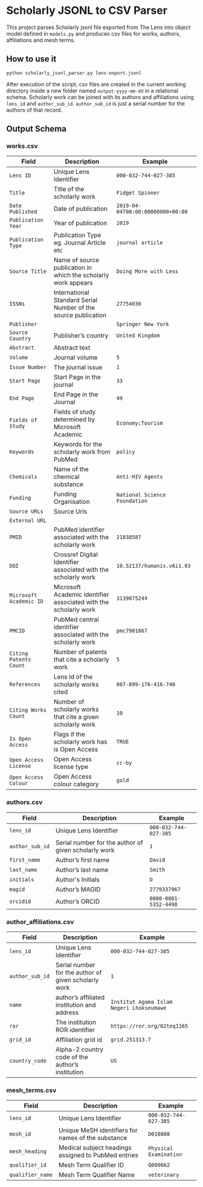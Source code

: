 # Scholarly JSONL to CSV Parser

This project parses Scholarly jsonl file exported from The Lens into object model defined in `models.py` and produces csv files for works, authors, affiliations and mesh terms. 

## How to use it

`python scholarly_jsonl_parser.py lens-export.jsonl`

After execution of the script, csv files are created in the current working directory inside a new folder named `output-yyyy-mm-dd` in a relational schema. Scholarly work can be joined with its authors and affiliations using `lens_id` and `author_sub_id`. `author_sub_id` is just a serial number for the authors of that record.

## Output Schema

### works.csv

Field | Description | Example
---- | --- | ---
`Lens ID` | Unique Lens Identifier  | `000-032-744-027-385`
`Title` | Title of the scholarly work | `Fidget Spinner`
`Date Published` | Date of publication | `2019-04-04T00:00:00000000+00:00`
`Publication Year` | Year of publication | `2019`
`Publication Type` | Publication Type eg. Journal Article etc | `journal article`
`Source Title` | Name of source publication in which the scholarly work appears | `Doing More with Less`
`ISSNs` | International Standard Serial Number of the source publication | `27754030`
`Publisher` |  | `Springer New York`
`Source Country` | Publisher’s country | `United Kingdom`
`Abstract` | Abstract text | 
`Volume` | Journal volume | `5`
`Issue Number` | The journal issue | `1`
`Start Page` | Start Page in the journal | `33`
`End Page` | End Page in the Journal | `49`
`Fields of Study` | Fields of study determined by Microsoft Academic | `Economy;Tourism`
`Keywords` | Keywords for the scholarly work from PubMed | `policy`
`Chemicals` | Name of the chemical substance | `Anti-HIV Agents`
`Funding` | Funding Organisation | `National Science Foundation`
`Source URLs` | Source Urls |
`External URL` |   |
`PMID` | PubMed identifier associated with the scholarly work | `21838587`
`DOI` | Crossref Digital Identifier associated with the scholarly work | `10.52137/humanis.v6i1.03`
`Microsoft Academic ID` | Microsoft Academic identifier associated with the scholarly work | `3139075244`
`PMCID` | PubMed central identifier associated with the scholarly work | `pmc7901867`
`Citing Patents Count` | Number of patents that cite a scholarly work | `5`
`References` | Lens Id of the scholarly works cited | `007-899-176-416-740`
`Citing Works Count` | Number of scholarly works that cite a given scholarly work | `10`
`Is Open Access` | Flags if the scholarly work has is Open Access | `TRUE`
`Open Access License` | Open Access license type | `cc-by`
`Open Access Colour` | Open Access colour category | `gold`


### authors.csv

Field | Description | Example
---- | --- | ---
`lens_id` | Unique Lens Identifier | `000-032-744-027-385`
`author_sub_id` | Serial number for the author of given scholarly work | `1`
`first_name` | Author’s first name | `David`
`last_name` | Author’s last name | `Smith`
`initials` | Author's Initials | `D`
`magid` | Author’s MAGID | `2779337967`
`orcidid`| Author’s ORCID | `0000-0001-5352-4498`

### author_affiliations.csv

Field | Description | Example
---- | --- | ---
`lens_id` | Unique Lens Identifier | `000-032-744-027-385`
`author_sub_id` | Serial number for the author of given scholarly work | `1`
`name` | author’s affiliated institution and address | `Institut Agama Islam Negeri Lhokseumawe`
`ror` | The institution ROR identifier | `https://ror.org/02teq1165`
`grid_id` | Affiliation grid id | `grid.251313.7`
`country_code` | Alpha-2 country code of the author’s institution | `US`

### mesh_terms.csv

Field | Description | Example
---- | --- | ---
`lens_id` | Unique Lens Identifier | `000-032-744-027-385`
`mesh_id` | Unique MeSH identifiers for  names of the substance | `D010808`
`mesh_heading` | Medical subject headings assigned to PubMed entries | `Physical Examination`
`qualifier_id` | Mesh Term Qualifier ID | `Q000662`
`qualifier_name` | Mesh Term Qualifier Name | `veterinary`